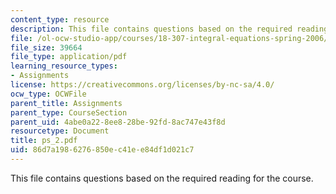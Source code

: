 ```yaml
---
content_type: resource
description: This file contains questions based on the required reading for the course.
file: /ol-ocw-studio-app/courses/18-307-integral-equations-spring-2006/86d7a1986276850ec41ee84df1d021c7_ps_2.pdf
file_size: 39664
file_type: application/pdf
learning_resource_types:
- Assignments
license: https://creativecommons.org/licenses/by-nc-sa/4.0/
ocw_type: OCWFile
parent_title: Assignments
parent_type: CourseSection
parent_uid: 4abe0a22-8ee8-28be-92fd-8ac747e43f8d
resourcetype: Document
title: ps_2.pdf
uid: 86d7a198-6276-850e-c41e-e84df1d021c7
---
```

This file contains questions based on the required reading for the course.